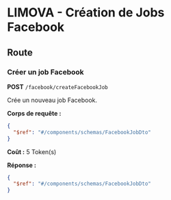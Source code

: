 # LIMOVA - Création de Jobs Facebook

## Route

### Créer un job Facebook
**POST** `/facebook/createFacebookJob`

Crée un nouveau job Facebook.

**Corps de requête :**
```json
{
  "$ref": "#/components/schemas/FacebookJobDto"
}
```

**Coût :** 5 Token(s)

**Réponse :**
```json
{
  "$ref": "#/components/schemas/FacebookJobDto"
}
``` 